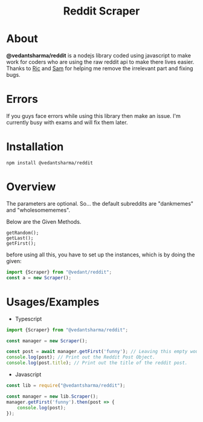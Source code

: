 <h1 align="center"> Reddit Scraper </h1>


# About
**@vedantsharma/reddit** is a nodejs library coded using javascript to make work for coders who are using the raw reddit api to make there lives easier. Thanks to [Ric](https://github.com/ricdotnet/) and [Sam](github.com/idevelopThings/) for helping me remove the irrelevant part and fixing bugs.

# Errors
If you guys face errors while using this library then make an issue. I'm currently busy with exams and will fix them later.

# Installation
```
npm install @vedantsharma/reddit
```

# Overview
The parameters are optional. So... the default subreddits are "dankmemes" and "wholesomememes".

Below are the Given Methods.
```
getRandom();
getLast();
getFirst();
```

before using all this, you have to set up the instances, which is by doing the given:
```typescript
import {Scraper} from "@vedant/reddit";
const a = new Scraper();
```

# Usages/Examples

- Typescript
```typescript
import {Scraper} from "@vedantsharma/reddit";

const manager = new Scraper();

const post = await manager.getFirst('funny'); // Leaving this empty would use the default subreddits as given on 
console.log(post); // Print out the Reddit Post Object.
console.log(post.title); // Print out the title of the reddit post.
```

- Javascript
```javascript
const lib = require("@vedantsharma/reddit");

const manager = new lib.Scraper();
manager.getFirst('funny').then(post => {
    console.log(post);
});
```